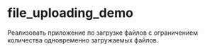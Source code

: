 # file_uploading_demo

Реализовать приложение по загрузке файлов с ограничением количества одновременно загружаемых файлов.
